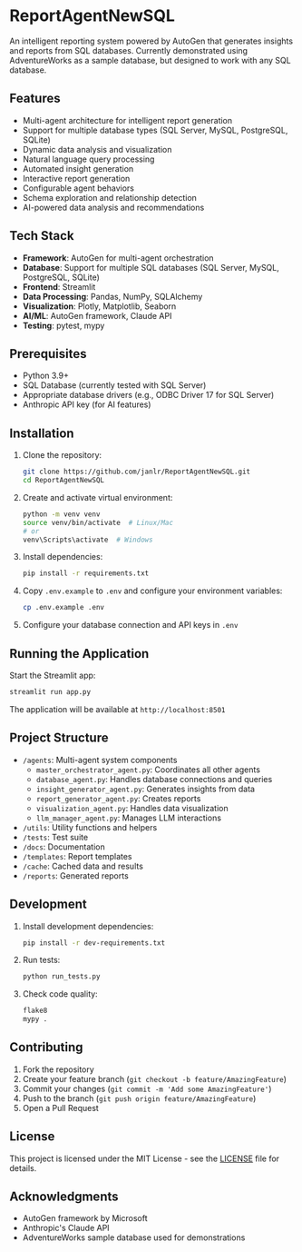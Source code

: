 # ReportAgentNewSQL

An intelligent reporting system powered by AutoGen that generates insights and reports from SQL databases. Currently demonstrated using AdventureWorks as a sample database, but designed to work with any SQL database.

## Features

- Multi-agent architecture for intelligent report generation
- Support for multiple database types (SQL Server, MySQL, PostgreSQL, SQLite)
- Dynamic data analysis and visualization
- Natural language query processing
- Automated insight generation
- Interactive report generation
- Configurable agent behaviors
- Schema exploration and relationship detection
- AI-powered data analysis and recommendations

## Tech Stack

- **Framework**: AutoGen for multi-agent orchestration
- **Database**: Support for multiple SQL databases (SQL Server, MySQL, PostgreSQL, SQLite)
- **Frontend**: Streamlit
- **Data Processing**: Pandas, NumPy, SQLAlchemy
- **Visualization**: Plotly, Matplotlib, Seaborn
- **AI/ML**: AutoGen framework, Claude API
- **Testing**: pytest, mypy

## Prerequisites

- Python 3.9+
- SQL Database (currently tested with SQL Server)
- Appropriate database drivers (e.g., ODBC Driver 17 for SQL Server)
- Anthropic API key (for AI features)

## Installation

1. Clone the repository:
   ```bash
   git clone https://github.com/janlr/ReportAgentNewSQL.git
   cd ReportAgentNewSQL
   ```

2. Create and activate virtual environment:
   ```bash
   python -m venv venv
   source venv/bin/activate  # Linux/Mac
   # or
   venv\Scripts\activate  # Windows
   ```

3. Install dependencies:
   ```bash
   pip install -r requirements.txt
   ```

4. Copy `.env.example` to `.env` and configure your environment variables:
   ```bash
   cp .env.example .env
   ```

5. Configure your database connection and API keys in `.env`

## Running the Application

Start the Streamlit app:
```bash
streamlit run app.py
```

The application will be available at `http://localhost:8501`

## Project Structure

- `/agents`: Multi-agent system components
  - `master_orchestrator_agent.py`: Coordinates all other agents
  - `database_agent.py`: Handles database connections and queries
  - `insight_generator_agent.py`: Generates insights from data
  - `report_generator_agent.py`: Creates reports
  - `visualization_agent.py`: Handles data visualization
  - `llm_manager_agent.py`: Manages LLM interactions
- `/utils`: Utility functions and helpers
- `/tests`: Test suite
- `/docs`: Documentation
- `/templates`: Report templates
- `/cache`: Cached data and results
- `/reports`: Generated reports

## Development

1. Install development dependencies:
   ```bash
   pip install -r dev-requirements.txt
   ```

2. Run tests:
   ```bash
   python run_tests.py
   ```

3. Check code quality:
   ```bash
   flake8
   mypy .
   ```

## Contributing

1. Fork the repository
2. Create your feature branch (`git checkout -b feature/AmazingFeature`)
3. Commit your changes (`git commit -m 'Add some AmazingFeature'`)
4. Push to the branch (`git push origin feature/AmazingFeature`)
5. Open a Pull Request

## License

This project is licensed under the MIT License - see the [LICENSE](LICENSE) file for details.

## Acknowledgments

- AutoGen framework by Microsoft
- Anthropic's Claude API
- AdventureWorks sample database used for demonstrations 